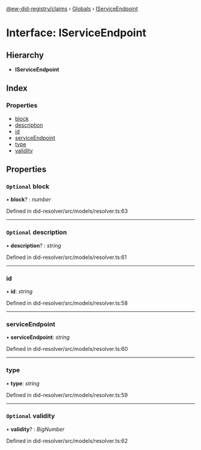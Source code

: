 [@ew-did-registry/claims](../README.md) › [Globals](../globals.md) › [IServiceEndpoint](iserviceendpoint.md)

# Interface: IServiceEndpoint

## Hierarchy

* **IServiceEndpoint**

## Index

### Properties

* [block](iserviceendpoint.md#optional-block)
* [description](iserviceendpoint.md#optional-description)
* [id](iserviceendpoint.md#id)
* [serviceEndpoint](iserviceendpoint.md#serviceendpoint)
* [type](iserviceendpoint.md#type)
* [validity](iserviceendpoint.md#optional-validity)

## Properties

### `Optional` block

• **block**? : *number*

Defined in did-resolver/src/models/resolver.ts:63

___

### `Optional` description

• **description**? : *string*

Defined in did-resolver/src/models/resolver.ts:61

___

###  id

• **id**: *string*

Defined in did-resolver/src/models/resolver.ts:58

___

###  serviceEndpoint

• **serviceEndpoint**: *string*

Defined in did-resolver/src/models/resolver.ts:60

___

###  type

• **type**: *string*

Defined in did-resolver/src/models/resolver.ts:59

___

### `Optional` validity

• **validity**? : *BigNumber*

Defined in did-resolver/src/models/resolver.ts:62
